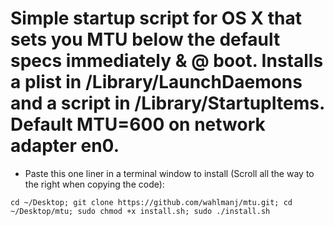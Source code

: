 # Simple startup script for OS X that sets you MTU below the default specs immediately & @ boot. Installs a plist in /Library/LaunchDaemons and a script in /Library/StartupItems. Default MTU=600 on network adapter en0.

- Paste this one liner in a terminal window to install (Scroll all the way to the right when copying the code):

```
cd ~/Desktop; git clone https://github.com/wahlmanj/mtu.git; cd ~/Desktop/mtu; sudo chmod +x install.sh; sudo ./install.sh
```
